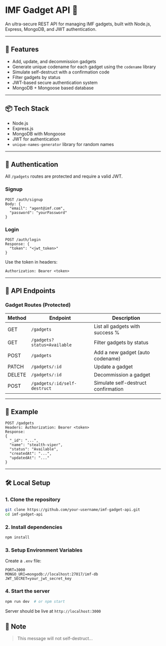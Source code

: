 # IMF Gadget API 🔧

An ultra-secure REST API for managing IMF gadgets, built with Node.js, Express, MongoDB, and JWT authentication.

---

## 🚀 Features

- Add, update, and decommission gadgets
- Generate unique codename for each gadget using the `codename` library
- Simulate self-destruct with a confirmation code
- Filter gadgets by status
- JWT-based secure authentication system
- MongoDB + Mongoose based database

---

## 📦 Tech Stack

- Node.js
- Express.js
- MongoDB with Mongoose
- JWT for authentication
- `unique-names-generator` library for random names

---

## 🔐 Authentication

All `/gadgets` routes are protected and require a valid JWT.

### Signup
```
POST /auth/signup
Body: {
  "email": "agent@imf.com",
  "password": "yourPassword"
}
```

### Login
```
POST /auth/login
Response: {
  "token": "<jwt_token>"
}
```
Use the token in headers:
```
Authorization: Bearer <token>
```

---

## 📘 API Endpoints

### Gadget Routes (Protected)

| Method | Endpoint                          | Description                            |
|--------|-----------------------------------|----------------------------------------|
| GET    | `/gadgets`                       | List all gadgets with success %        |
| GET    | `/gadgets?status=Available`      | Filter gadgets by status               |
| POST   | `/gadgets`                       | Add a new gadget (auto codename)       |
| PATCH  | `/gadgets/:id`                   | Update a gadget                        |
| DELETE | `/gadgets/:id`                   | Decommission a gadget                  |
| POST   | `/gadgets/:id/self-destruct`     | Simulate self-destruct confirmation    |

---

## 🧪 Example

```
POST /gadgets
Headers: Authorization: Bearer <token>
Response:
{
  "_id": "...",
  "name": "stealth-viper",
  "status": "Available",
  "createdAt": "...",
  "updatedAt": "..."
}
```

---

## 🛠️ Local Setup

### 1. Clone the repository
```bash
git clone https://github.com/your-username/imf-gadget-api.git
cd imf-gadget-api
```

### 2. Install dependencies
```bash
npm install
```

### 3. Setup Environment Variables
Create a `.env` file:
```env
PORT=3000
MONGO_URI=mongodb://localhost:27017/imf-db
JWT_SECRET=your_jwt_secret_key
```

### 4. Start the server
```bash
npm run dev  # or npm start
```

Server should be live at `http://localhost:3000`


## 📣 Note
> This message will not self-destruct... 
